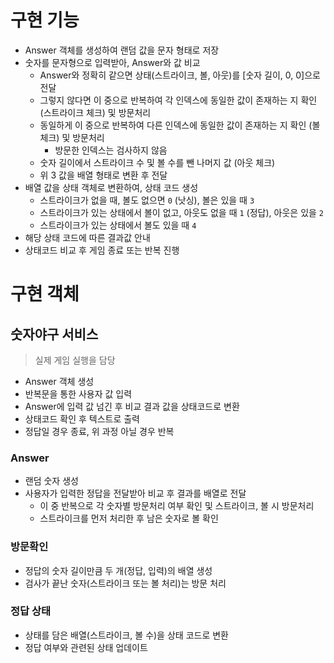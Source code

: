 # 구현 기능
- Answer 객체를 생성하여 랜덤 값을 문자 형태로 저장
- 숫자를 문자형으로 입력받아, Answer와 값 비교
  - Answer와 정확히 같으면 상태(스트라이크, 볼, 아웃)를 [숫자 길이, 0, 0]으로 전달
  - 그렇지 않다면 이 중으로 반복하여 각 인덱스에 동일한 값이 존재하는 지 확인 (스트라이크 체크) 및 방문처리
  - 동일하게 이 중으로 반복하여 다른 인덱스에 동일한 값이 존재하는 지 확인 (볼 체크) 및 방문처리
    - 방문한 인덱스는 검사하지 않음
  - 숫자 길이에서 스트라이크 수 및 볼 수를 뺀 나머지 값 (아웃 체크)
  - 위 3 값을 배열 형태로 변환 후 전달
- 배열 값을 상태 객체로 변환하여, 상태 코드 생성
  - 스트라이크가 없을 때, 볼도 없으면 `0` (낫싱), 볼은 있을 때 `3`
  - 스트라이크가 있는 상태에서 볼이 없고, 아웃도 없을 때 `1` (정답), 아웃은 있을  `2`
  - 스트라이크가 있는 상태에서 볼도 있을 때 `4`
- 해당 상태 코드에 따른 결과값 안내
- 상태코드 비교 후 게임 종료 또는 반복 진행


# 구현 객체
## 숫자야구 서비스
> 실제 게임 실행을 담당
- Answer 객체 생성
- 반복문을 통한 사용자 값 입력
- Answer에 입력 값 넘긴 후 비교 결과 값을 상태코드로 변환
- 상태코드 확인 후 텍스트로 출력
- 정답일 경우 종료, 위 과정 아닐 경우 반복

### Answer
- 랜덤 숫자 생성
- 사용자가 입력한 정답을 전달받아 비교 후 결과를 배열로 전달
  - 이 중 반복으로 각 숫자별 방문처리 여부 확인 및 스트라이크, 볼 시 방문처리
  - 스트라이크를 먼저 처리한 후 남은 숫자로 볼 확인

### 방문확인
- 정답의 숫자 길이만큼 두 개(정답, 입력)의 배열 생성
- 검사가 끝난 숫자(스트라이크 또는 볼 처리)는 방문 처리

### 정답 상태
- 상태를 담은 배열(스트라이크, 볼 수)을 상태 코드로 변환
- 정답 여부와 관련된 상태 업데이트